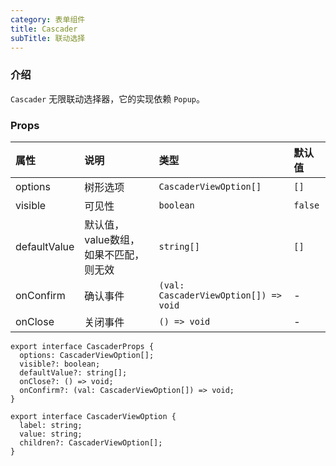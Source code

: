 ```yaml
---
category: 表单组件
title: Cascader
subTitle: 联动选择
---
```


### 介绍

`Cascader` 无限联动选择器，它的实现依赖 `Popup`。

### Props

| 属性 | 说明 | 类型 | 默认值 |
| :-  | :- | :- | :- |
| options | 树形选项 | `CascaderViewOption[]` | `[]` |
| visible | 可见性 | `boolean` | `false` |
| defaultValue | 默认值，value数组，如果不匹配，则无效 | `string[]` | `[]` |
| onConfirm | 确认事件 | `(val: CascaderViewOption[]) => void` | - |
| onClose | 关闭事件 | `() => void` | - |

```tsx
export interface CascaderProps {
  options: CascaderViewOption[];
  visible?: boolean;
  defaultValue?: string[];
  onClose?: () => void;
  onConfirm?: (val: CascaderViewOption[]) => void;
}

export interface CascaderViewOption {
  label: string;
  value: string;
  children?: CascaderViewOption[];
}
```